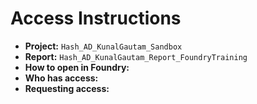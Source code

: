 # Access Instructions

- **Project:** `Hash_AD_KunalGautam_Sandbox`
- **Report:** `Hash_AD_KunalGautam_Report_FoundryTraining`
- **How to open in Foundry:** <click path or deep-link>
- **Who has access:** <roles or groups>
- **Requesting access:** <contact or process>
